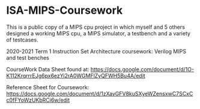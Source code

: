 # ISA-MIPS-Coursework
This is a public copy of a MIPS cpu project in which myself and 5 others designed a working MIPS cpu, a MIPS simulator, a testbench and a variety of testcases.

2020-2021 Term 1 Instruction Set Architecture coursework: Verilog MIPS and test benches 

CourseWork Data Sheet found at: https://docs.google.com/document/d/1O-K112KrqrrrEJg6px6ezYi2rA0WGMFlZyQFWH5Bu4A/edit

Reference Sheet for Coursework: https://docs.google.com/document/d/1zXavGFV8kuSXyeWZensxwC7SCxCc0fFYoWzUKbRCi6w/edit
